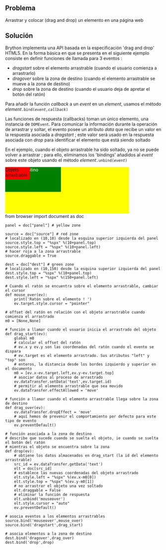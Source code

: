 Problema
--------
Arrastrar y colocar (drag and drop) un elemento en una página web


Solución
--------

Brython implementa una API basada en la especificación 'drag and drop' HTML5. En la forma básica en que se presenta en el siguiente ejemplo consiste en definir funciones de llamada para 3 eventos :
- _dragstart_ sobre el elemento arrastrable (cuando el usuario comienza a arrastrarlo)
- _dragover_ sobre la zona de destino (cuando el elemento arrastrable se mueve a la zona de destino)
- _drop_ sobre la zona de destino (cuando el usuario deja de apretar el botón del ratón)

Para añadir la función _callback_ a un _event_ en un _element_, usamos el método _element_<code>.bind(_event,callback_)</code>

Las funciones de respuesta (callbacks) toman un único elemento, una instancia de `DOMEvent`. Para comunicar la información durante la operación de arrastrar y soltar, el evento posee un atributo _data_ que recibe un valor en la respuesta asociada a _dragstart_ ; este valor será usado en la respuesta asociada con _drop_ para identificar el elemento que está siendo soltado

En el ejemplo, cuando el objeto arrastrable ha sido soltado, ya no se puede volver a arrastrar ; para ello, eliminamos los 'bindings' añadidos al _event_ sobre este objeto usando el método _element_<code>.unbind(_event_)</code>

<div style="width:400px;height:150px;background-color:yellow" id="panel">
<div id="dest" style="position:absolute;width:180px;height:80px;background-color:green;color:white;">Zona de destino</div>
<div id="source" style="position:absolute;width:80px;height:40px;background-color:red;">Objeto arrastrable</div>
</div>

<div id="py_source">
    from browser import document as doc

    panel = doc["panel"] # yellow zone
    
    source = doc["source"] # red zone
    # localizado en (10,10) desde la esquina superior izquierda del panel
    source.style.top = "%spx" %(10+panel.top)
    source.style.left = "%spx" %(10+panel.left)
    # hacer roja a la zona arrastrable
    source.draggable = True
    
    dest = doc["dest"] # green zone
    # localizado en (10,150) desde la esquina superior izquierda del panel
    dest.style.top = "%spx" %(10+panel.top)
    dest.style.left = "%spx" %(150+panel.left)
    
    # Cuando el ratón se encuentra sobre el elemento arrastrable, cambiar el cursor
    def mouse_over(ev):
        print('Ratón sobre el elemento ! ')
        ev.target.style.cursor = "pointer"
    
    # offset del ratón en relación con el objeto arrastrable cuando comienza el arrastrado
    m0 = [None,None]
    
    # función a llamar cuando el usuario inicia el arrastrado del objeto
    def drag_start(ev):
        global m0
        # calcular el offset del ratón
        # ev.x y ev.y son las coordenadas del ratón cuando el evento se dispara
        # ev.target es el elemento arrastrado. Sus atributos "left" y "top" son
        # enteros, la distancia desde los bordes izquierdo y superior en el documento
        m0 = [ev.x-ev.target.left,ev.y-ev.target.top]
        # asociar datos al proceso de arrastrado
        ev.dataTransfer.setData('text',ev.target.id)
        # permitir al elemento arrastrable que sea movido
        ev.dataTransfer.effectAllowed = 'move'
    
    # función a llamar cuando el elemento arrastrable llega sobre la zona de destino
    def drag_over(ev):
        ev.dataTransfer.dropEffect = 'move'
        # aquí hemos de prevenir el comportamiento por defecto para este tipo de evento
        ev.preventDefault()
    
    # función asociada a la zona de destino
    # describe que sucede cuando se suelta el objeto, ie cuando se suelta el botón del ratón
    # mientras el objeto se encuentra sobre la zona    
    def drop(ev):
        # obtiene los datos almacenados en drag_start (la id del elemento arrastrable)
        src_id = ev.dataTransfer.getData('text')
        elt = doc[src_id]
        # establece las nuevas coordenadas del objeto arrastrado
        elt.style.left = "%spx" %(ev.x-m0[0])
        elt.style.top = "%spx" %(ev.y-m0[1])
        # no arrastrar el objeto una vez soltado
        elt.draggable = False
        # eliminar la función de respuesta
        elt.unbind('mouseover')
        elt.style.cursor = "auto"
        ev.preventDefault()

    # asocia eventos a los elementos arrastrables    
    source.bind('mouseover',mouse_over)
    source.bind('dragstart',drag_start)

    # asocia elementos a la zona de destino
    dest.bind('dragover',drag_over)
    dest.bind('drop',drop)
    
</div>


<script type="text/python3" id="py_source">
exec(doc['py_source'].text)
</script>    
